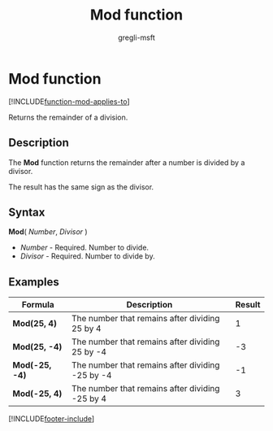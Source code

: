 ﻿---
title: Mod function
description: Reference information including syntax and examples for the Mod function.
author: gregli-msft

ms.topic: reference
ms.custom: canvas
ms.reviewer: mkaur
ms.date: 06/20/2025
ms.subservice: power-fx
ms.author: gregli
search.audienceType:
  - maker
contributors:
  - gregli-msft
  - mduelae
  - gregli
---

# Mod function
[!INCLUDE[function-mod-applies-to](includes/function-mod-applies-to.md)]



Returns the remainder of a division.

## Description

The **Mod** function returns the remainder after a number is divided by a divisor.

The result has the same sign as the divisor.

## Syntax

**Mod**( _Number_, _Divisor_ )

- _Number_ - Required. Number to divide.
- _Divisor_ - Required. Number to divide by.

## Examples

| Formula | Description | Result |
| --- | --- | --- |
| **Mod(25, 4)** | The number that remains after dividing 25 by 4 | 1 |
| **Mod(25, -4)** | The number that remains after dividing 25 by -4 | -3 |
| **Mod(-25, -4)** | The number that remains after dividing -25 by -4 | -1 |
| **Mod(-25, 4)** | The number that remains after dividing -25 by 4 | 3 |

[!INCLUDE[footer-include](../../includes/footer-banner.md)]








































































































































